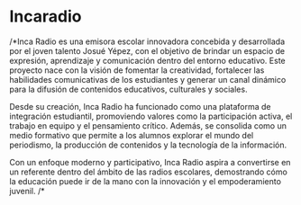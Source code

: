 # Incaradio
/*Inca Radio es una emisora escolar innovadora concebida y desarrollada por el joven talento Josué Yépez, con el objetivo de brindar un espacio de expresión, aprendizaje y comunicación dentro del entorno educativo. Este proyecto nace con la visión de fomentar la creatividad, fortalecer las habilidades comunicativas de los estudiantes y generar un canal dinámico para la difusión de contenidos educativos, culturales y sociales.

Desde su creación, Inca Radio ha funcionado como una plataforma de integración estudiantil, promoviendo valores como la participación activa, el trabajo en equipo y el pensamiento crítico. Además, se consolida como un medio formativo que permite a los alumnos explorar el mundo del periodismo, la producción de contenidos y la tecnología de la información.

Con un enfoque moderno y participativo, Inca Radio aspira a convertirse en un referente dentro del ámbito de las radios escolares, demostrando cómo la educación puede ir de la mano con la innovación y el empoderamiento juvenil.
/*
